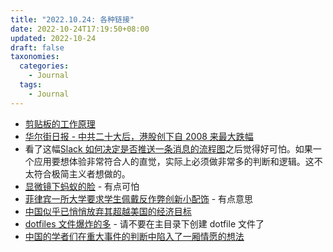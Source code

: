 ```yaml
---
title: "2022.10.24: 各种链接"
date: 2022-10-24T17:19:50+08:00
updated: 2022-10-24
draft: false
taxonomies:
  categories:
    - Journal
  tags:
    - Journal
---
```


- [剪贴板的工作原理](https://whynothugo.nl/journal/2022/10/21/how-the-clipboard-works/)
- [华尔街日报 - 中共二十大后，港股创下自 2008 来最大跌幅](https://www.wsj.com/articles/hong-kong-stocks-dive-after-china-party-meeting-11666588451)
- 看了这幅[Slack 如何决定是否推送一条消息的流程图](https://twitter.com/wolfgangbremer/status/1583499489267941376)之后觉得好可怕。如果一个应用要想体验非常符合人的直觉，实际上必须做非常多的判断和逻辑。这不太符合极简主义者想做的。
- [显微镜下蚂蚁的脸](https://edition.cnn.com/style/article/ant-face-close-up-scn-trnd/index.html) - 有点可怕
- [菲律宾一所大学要求学生佩戴反作弊创新小配饰](https://www.bbc.com/news/world-asia-63363473) - 有点意思
- [中国似乎已悄悄放弃其超越美国的经济目标](https://www.newsweek.com/china-xi-jinping-economy-goal-growth-gdp-2035-us-1752707)
- [dotfiles 文件爆炸的多](https://0x46.net/thoughts/2019/02/01/dotfile-madness/) - 请不要在主目录下创建 dotfile 文件了
- [中国的学者们在重大事件的判断中陷入了一厢情愿的想法](https://twitter.com/ZhangTaisu/status/1583109595811434498)
